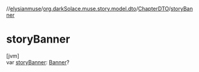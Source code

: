 //[elysianmuse](../../../index.md)/[org.darkSolace.muse.story.model.dto](../index.md)/[ChapterDTO](index.md)/[storyBanner](story-banner.md)

# storyBanner

[jvm]\
var [storyBanner](story-banner.md): [Banner](../../org.darkSolace.muse.story.model/-banner/index.md)?
